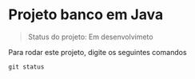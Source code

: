 <h1> Projeto banco em Java  </h1> 

> Status do projeto: Em desenvolvimeto

Para rodar este projeto, digite os seguintes comandos

``` 
git status
``` 

